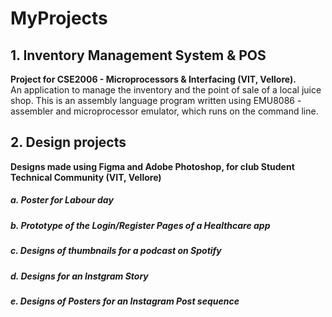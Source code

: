 # MyProjects

## 1. Inventory Management System & POS
**Project for CSE2006 - Microprocessors & Interfacing (VIT, Vellore).**\
An application to manage the inventory and the point of sale of a local juice shop.
This is an assembly language program written using EMU8086 - assembler and microprocessor emulator, which runs on the command line.  

## 2. Design projects
**Designs made using Figma and Adobe Photoshop, for club Student Technical Community (VIT, Vellore)**
##### a. Poster for Labour day
##### b. Prototype of the Login/Register Pages of a Healthcare app
##### c. Designs of thumbnails for a podcast on Spotify
##### d. Designs for an Instgram Story
##### e. Designs of Posters for an Instagram Post sequence

